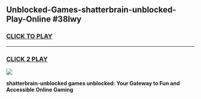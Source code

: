
## Unblocked-Games-shatterbrain-unblocked-Play-Online #38lwy
<h3>
<a href="https://news.freeplayer.one?title=shatterbrain-unblocked&ref=3">CLICK TO PLAY</a></h3>
<hr>

<h3>
<a href="https://news.freeplayer.one?title=shatterbrain-unblocked&ref=3">CLICK 2 PLAY</a>
  
</h3>

<a href="https://news.freeplayer.one?title=shatterbrain-unblocked&ref=3"><img src="https://clearcache.store/games.png"></a>


**shatterbrain-unblocked games unblocked: Your Gateway to Fun and Accessible Online Gaming**
